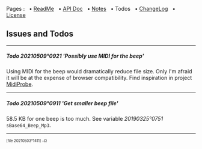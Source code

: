 Pages : &nbsp;
 • [ReadMe](./../README.md) &nbsp;
 • [API Doc](./apidoc.md) &nbsp;
 • [Notes](./notes.md) &nbsp;
 • Todos &nbsp;
 • [ChangeLog](./changelog.md) &nbsp;
 • [License](./../license.md)

## Issues and Todos

---

##### Todo _20210509°0921_ 'Possibly use MIDI for the beep'

Using MIDI for the beep would dramatically reduce file size. Only I'm afraid
 it will be at the expense of browser compatibility. Find inspiration in project
 [MidiProbe](https://www.trekta.biz/svn/midiprobedev/trunk/midiprobe/index.html).

---

##### Todo _20210509°0911_ 'Get smaller beep file'

58.5 KB for one beep is too much. See variable _20190325°0751_ `sBase64_Beep_Mp3`.

---

<sup><sub>[file 20210503°1411] ܀Ω</sub></sup>
